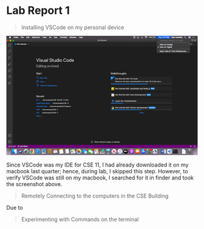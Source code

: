 # Lab Report 1

> Installing VSCode on my personal device

![Image](images/vscode_downloaded.png)

  Since VSCode was my IDE for CSE 11, I had already downloaded it on my macbook last quarter; hence, during lab, I skipped this step. However, to verify VSCode was still on my macbook, I searched for it in finder and took the screenshot above.
  

> Remotely Connecting to the computers in the CSE Building

  Due to

> Experimenting with Commands on the terminal




